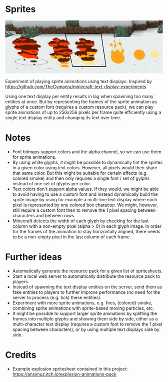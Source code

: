 # Sprites

![example](example.png)

Experiment of playing sprite animations using text displays. Inspired by https://github.com/TheCymaera/minecraft-text-display-experiments

Using one text display per entity results in lag when spawning too many entities at once. But by representing the frames of the sprite animation as glyphs of a custom font (requires a custom resource pack), we can play sprite animations of up to 256x256 pixels per frame quite efficiently using a single text display entity and changing its text over time.

# Notes

* Font bitmaps support colors and the alpha channel, so we can use them for sprite animations.
* By using white glyphs, it might be possible to dynamically tint the sprites in a given color using text colors. However, all pixels would then share that same color. But this might be suitable for certain effects (e.g. colored smoke) and then only requires a single font / set of gylphs instead of one set of glyphs per color.
* Text colors don't support alpha values. If they would, we might be able to avoid having to use a custom font and instead dynamically build the sprite image by using for example a multi-line text display where each pixel is represented by one colored box character. We might, however, still require a custom font then to remove the 1 pixel spacing between characters and between rows.
* Minecraft detects the width of each glyph by checking for the last column with a non-empty pixel (alpha > 0) in each glyph image. In order for the frames of the animation to stay horizontally aligned, there needs to be a non-empty pixel in the last column of each frame.

# Further ideas

* Automatically generate the resource pack for a given list of spritesheets.
* Start a local web server to automatically distribute the resource pack to players.
* Instead of spawning the text display entities on the server, send them as fake entities to players to further improve performance (no need for the server to process (e.g. tick) these entities).
* Experiment with more sprite animations, e.g. fires, (colored) smoke, combining sprite animations with sprite-based moving particles, etc.
* It might be possible to support larger sprite animations by splitting the frames into multiple glyphs and showing them side by side, either as a multi-character text display (requires a custom font to remove the 1 pixel spacing between characters), or by using multiple text displays side by side.

# Credits

* Example explosion spritesheet contained in this project: https://ansimuz.itch.io/explosion-animations-pack
